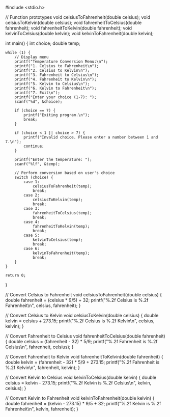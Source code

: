 #include <stdio.h>

// Function prototypes
void celsiusToFahrenheit(double celsius);
void celsiusToKelvin(double celsius);
void fahrenheitToCelsius(double fahrenheit);
void fahrenheitToKelvin(double fahrenheit);
void kelvinToCelsius(double kelvin);
void kelvinToFahrenheit(double kelvin);

int main() {
    int choice;
    double temp;

    while (1) {
        // Display menu
        printf("Temperature Conversion Menu:\n");
        printf("1. Celsius to Fahrenheit\n");
        printf("2. Celsius to Kelvin\n");
        printf("3. Fahrenheit to Celsius\n");
        printf("4. Fahrenheit to Kelvin\n");
        printf("5. Kelvin to Celsius\n");
        printf("6. Kelvin to Fahrenheit\n");
        printf("7. Exit\n");
        printf("Enter your choice (1-7): ");
        scanf("%d", &choice);

        if (choice == 7) {
            printf("Exiting program.\n");
            break;
        }

        if (choice < 1 || choice > 7) {
            printf("Invalid choice. Please enter a number between 1 and 7.\n");
            continue;
        }

        printf("Enter the temperature: ");
        scanf("%lf", &temp);

        // Perform conversion based on user's choice
        switch (choice) {
            case 1:
                celsiusToFahrenheit(temp);
                break;
            case 2:
                celsiusToKelvin(temp);
                break;
            case 3:
                fahrenheitToCelsius(temp);
                break;
            case 4:
                fahrenheitToKelvin(temp);
                break;
            case 5:
                kelvinToCelsius(temp);
                break;
            case 6:
                kelvinToFahrenheit(temp);
                break;
        }
    }

    return 0;
}

// Convert Celsius to Fahrenheit
void celsiusToFahrenheit(double celsius) {
    double fahrenheit = (celsius * 9/5) + 32;
    printf("%.2f Celsius is %.2f Fahrenheit\n", celsius, fahrenheit);
}

// Convert Celsius to Kelvin
void celsiusToKelvin(double celsius) {
    double kelvin = celsius + 273.15;
    printf("%.2f Celsius is %.2f Kelvin\n", celsius, kelvin);
}

// Convert Fahrenheit to Celsius
void fahrenheitToCelsius(double fahrenheit) {
    double celsius = (fahrenheit - 32) * 5/9;
    printf("%.2f Fahrenheit is %.2f Celsius\n", fahrenheit, celsius);
}

// Convert Fahrenheit to Kelvin
void fahrenheitToKelvin(double fahrenheit) {
    double kelvin = (fahrenheit - 32) * 5/9 + 273.15;
    printf("%.2f Fahrenheit is %.2f Kelvin\n", fahrenheit, kelvin);
}

// Convert Kelvin to Celsius
void kelvinToCelsius(double kelvin) {
    double celsius = kelvin - 273.15;
    printf("%.2f Kelvin is %.2f Celsius\n", kelvin, celsius);
}

// Convert Kelvin to Fahrenheit
void kelvinToFahrenheit(double kelvin) {
    double fahrenheit = (kelvin - 273.15) * 9/5 + 32;
    printf("%.2f Kelvin is %.2f Fahrenheit\n", kelvin, fahrenheit);
}
